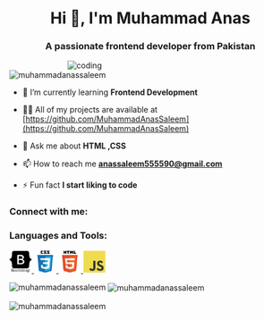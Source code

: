 <h1 align="center">Hi 👋, I'm Muhammad Anas</h1>
<h3 align="center">A passionate frontend developer from Pakistan</h3>
<img align="right" alt="coding" width ="400" src="https://mir-s3-cdn-cf.behance.net/project_modules/hd/06f21a161921919.63cd7887d0a70.gif"
<p align="left"> <img src="https://komarev.com/ghpvc/?username=muhammadanassaleem&label=Profile%20views&color=0e75b6&style=flat" alt="muhammadanassaleem" /> </p>

- 🌱 I’m currently learning **Frontend Development**

- 👨‍💻 All of my projects are available at [https://github.com/MuhammadAnasSaleem](https://github.com/MuhammadAnasSaleem)

- 💬 Ask me about **HTML ,CSS**

- 📫 How to reach me **anassaleem555590@gmail.com**

- ⚡ Fun fact **I start liking to code**

<h3  align="left">Connect with me:</h3>
<p align="left">
</p>

<h3 align="left">Languages and Tools:</h3>
<p align="left"> <a href="https://getbootstrap.com" target="_blank" rel="noreferrer"> <img src="https://raw.githubusercontent.com/devicons/devicon/master/icons/bootstrap/bootstrap-plain-wordmark.svg" alt="bootstrap" width="40" height="40"/> </a> <a href="https://www.w3schools.com/css/" target="_blank" rel="noreferrer"> <img src="https://raw.githubusercontent.com/devicons/devicon/master/icons/css3/css3-original-wordmark.svg" alt="css3" width="40" height="40"/> </a> <a href="https://www.w3.org/html/" target="_blank" rel="noreferrer"> <img src="https://raw.githubusercontent.com/devicons/devicon/master/icons/html5/html5-original-wordmark.svg" alt="html5" width="40" height="40"/> </a> <a href="https://developer.mozilla.org/en-US/docs/Web/JavaScript" target="_blank" rel="noreferrer"> <img src="https://raw.githubusercontent.com/devicons/devicon/master/icons/javascript/javascript-original.svg" alt="javascript" width="40" height="40"/> </a> </p>

<p><img align="left" src="https://github-readme-stats.vercel.app/api/top-langs?username=muhammadanassaleem&show_icons=true&locale=en&layout=compact" alt="muhammadanassaleem" /></p>

<p>&nbsp;<img align="center" src="https://github-readme-stats.vercel.app/api?username=muhammadanassaleem&show_icons=true&locale=en" alt="muhammadanassaleem" /></p>

<p><img align="center" src="https://github-readme-streak-stats.herokuapp.com/?user=muhammadanassaleem&" alt="muhammadanassaleem" /></p>
